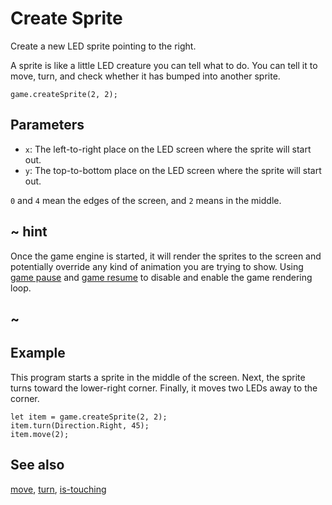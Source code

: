 # Create Sprite

Create a new LED sprite pointing to the right.

A sprite is like a little LED creature you can tell what to do.
You can tell it to move, turn, and check whether it has bumped
into another sprite.

```sig
game.createSprite(2, 2);
```

## Parameters

* ``x``: The left-to-right place on the LED screen where the sprite will start out.
* ``y``: The top-to-bottom place on the LED screen where the sprite will start out.

`0` and `4` mean the edges of the screen, and `2` means in the middle.

## ~ hint

Once the game engine is started, it will render the sprites to the screen and potentially override any kind of animation you are trying to show.
Using [game pause](/makecode-blockeditor/reference/game/pause) and [game resume](/makecode-blockeditor/reference/game/resume) to disable and enable the game rendering loop.

## ~

## Example

This program starts a sprite in the middle of the screen.
Next, the sprite turns toward the lower-right corner.
Finally, it moves two LEDs away to the corner.

```blocks
let item = game.createSprite(2, 2);
item.turn(Direction.Right, 45);
item.move(2);
```

## See also

[move](/makecode-blockeditor/reference/game/move),
[turn](/makecode-blockeditor/reference/game/turn),
[is-touching](/makecode-blockeditor/reference/game/is-touching)

